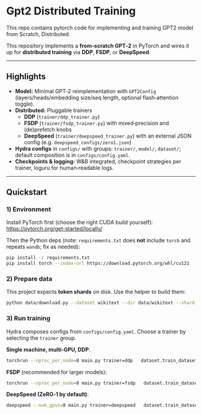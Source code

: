 # Gpt2 Distributed Training
This repo contains pytorch code for implementing and training GPT2 model from Scratch, Distributed.

This repository implements a **from‑scratch GPT‑2** in PyTorch and wires it up for **distributed training** via **DDP**, **FSDP**, or **DeepSpeed**.

---

## Highlights

- **Model:** Minimal GPT‑2 reimplementation with `GPT2Config` (layers/heads/embedding size/seq length, optional flash‑attention toggle).
- **Distributed:** Pluggable trainers
  - **DDP** (`trainer/ddp_trainer.py`)
  - **FSDP** (`trainer/fsdp_trainer.py`) with mixed‑precision and (de)prefetch knobs
  - **DeepSpeed** (`trainer/deepspeed_trainer.py`) with an external JSON config (e.g. `deepspeed_configs/zero1.json`)
- **Hydra configs** in `configs/` with groups: `trainer/`, `model/`, `dataset/`; default composition is in `configs/config.yaml`.
- **Checkpoints & logging:** W&B integrated, checkpoint strategies per trainer, loguru for human‑readable logs.

---

## Quickstart

### 1) Environment

Install PyTorch first (choose the right CUDA build yourself):  
https://pytorch.org/get-started/locally/

Then the Python deps (note: `requirements.txt` does **not** include `torch` and repeats `wandb`; fix as needed):
```bash
pip install -r requirements.txt
pip install torch --index-url https://download.pytorch.org/whl/cu121   # example; pick your CUDA
```

### 2) Prepare data

This project expects **token shards** on disk. Use the helper to build them:

```bash
python data/download.py --dataset wikitext --dir data/wikitext --shard_size 100000000 --num_shards 10
```

### 3) Run training

Hydra composes configs from `configs/config.yaml`. Choose a trainer by selecting the `trainer` group.

**Single machine, multi‑GPU, DDP**:
```bash
torchrun --nproc_per_node=8 main.py trainer=ddp   dataset.train_dataset.data_root=./data/wikitext   model.config.n_layer=12 model.config.n_head=12 model.config.n_embd=768   trainer.config.max_steps=10000 trainer.config.grad_accumulation_steps=8
```

**FSDP** (recommended for larger models):
```bash
torchrun --nproc_per_node=8 main.py trainer=fsdp   dataset.train_dataset.data_root=./data/wikitext   trainer.config.use_mixed_precision=true   trainer.config.checkpoint_strategy.config.checkpoint_dir=./checkpoints
```

**DeepSpeed (ZeRO‑1 by default)**:
```bash
deepspeed --num_gpus=8 main.py trainer=deepspeed   dataset.train_dataset.data_root=./data/wikitext   trainer.config.deepspeed_config=deepspeed_configs/zero1.json
```